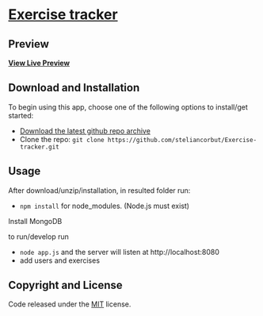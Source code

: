 # [Exercise tracker](https://github.com/steliancorbut/Exercise-tracker)

## Preview

**[View Live Preview](https://jumbled-duchess.glitch.me/)**

## Download and Installation

To begin using this app, choose one of the following options to install/get started:
* [Download the latest github repo archive](https://github.com/steliancorbut/Exercise-tracker)
* Clone the repo: `git clone https://github.com/steliancorbut/Exercise-tracker.git`

## Usage

After download/unzip/installation, in resulted folder run:
- `npm install` for node_modules. (Node.js must exist)

Install MongoDB

to run/develop run
- `node app.js` and the server will listen at http://localhost:8080
- add users and exercises

## Copyright and License

Code released under the [MIT](https://github.com/steliancorbut/Exercise-tracker/blob/master/LICENSE) license.
